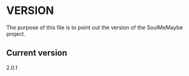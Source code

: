 # VERSION

The purpose of this file is to point out the version of the SoulMeMaybe
project.

## Current version

2.0.1
